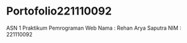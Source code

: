 # Portofolio221110092
ASN 1 Praktikum Pemrograman Web 
Nama  : Rehan Arya Saputra
NIM   : 221110092
